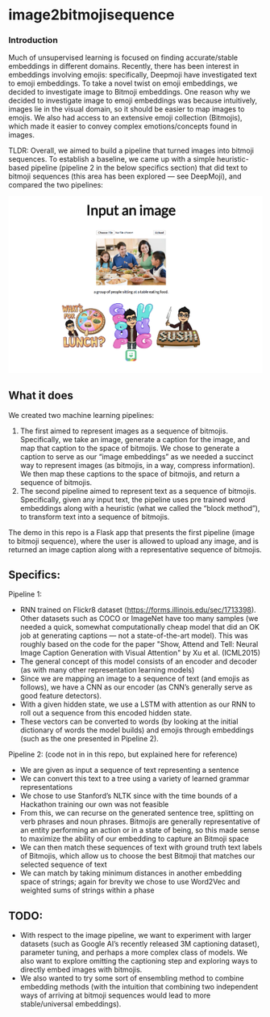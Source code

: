 # image2bitmojisequence

### Introduction
Much of unsupervised learning is focused on finding accurate/stable embeddings in different domains. Recently, there has been interest in embeddings involving emojis: specifically, Deepmoji have investigated text to emoji embeddings. To take a novel twist on emoji embeddings, we decided to investigate image to Bitmoji embeddings. One reason why we decided to investigate image to emoji embeddings was because intuitively, images lie in the visual domain, so it should be easier to map images to emojis. We also had access to an extensive emoji collection (Bitmojis), which made it easier to convey complex emotions/concepts found in images. 

TLDR:
Overall, we aimed to build a pipeline that turned images into bitmoji sequences. To establish a baseline, we came up with a simple heuristic-based pipeline (pipeline 2 in the below specifics section) that did text to bitmoji sequences (this area has been explored — see DeepMoji), and compared the two pipelines:

![alt text](ss.png)


## What it does
We created two machine learning pipelines: 
1) The first aimed to represent images as a sequence of bitmojis. Specifically, we take an image, generate a caption for the image, and map that caption to the space of bitmojis. We chose to generate a caption to serve as our “image embeddings” as we needed a succinct way to represent images (as bitmojis, in a way, compress information). We then map these captions to the space of bitmojis, and return a sequence of bitmojis.
2) The second pipeline aimed to represent text as a sequence of bitmojis. Specifically, given any input text, the pipeline uses pre trained word embeddings along with a heuristic (what we called the “block method”), to transform text into a sequence of bitmojis.

The demo in this repo is a Flask app that presents the first pipeline (image to bitmoji sequence), where the user is allowed to upload any image, and is returned an image caption along with a representative sequence of bitmojis.

## Specifics:
Pipeline 1:
- RNN trained on Flickr8 dataset (https://forms.illinois.edu/sec/1713398). Other datasets such as COCO or ImageNet have too many samples (we needed a quick, somewhat computationally cheap model that did an OK job at generating captions — not a state-of-the-art model). This was roughly based on the code for the paper "Show, Attend and Tell: Neural Image Caption Generation with Visual Attention" by Xu et al. (ICML2015)
- The general concept of this model consists of an encoder and decoder (as with many other representation learning models)
- Since we are mapping an image to a sequence of text (and emojis as follows), we have a CNN as our encoder (as CNN’s generally serve as good feature detectors).
- With a given hidden state, we use a LSTM with attention as our RNN to roll out a sequence from this encoded hidden state.
- These vectors can be converted to words (by looking at the initial dictionary of words the model builds) and emojis through embeddings (such as the one presented in Pipeline 2).

Pipeline 2: (code not in in this repo, but explained here for reference)
- We are given as input a sequence of text representing a sentence
- We can convert this text to a tree using a variety of learned grammar representations
- We chose to use Stanford’s NLTK since with the time bounds of a Hackathon training our own was not feasible
- From this, we can recurse on the generated sentence tree, splitting on verb phrases and noun phrases. Bitmojis are generally representative of an entity performing an action or in a state of being, so this made sense to maximize the ability of our embedding to capture an Bitmoji space
- We can then match these sequences of text with ground truth text labels of Bitmojis, which allow us to choose the best Bitmoji that matches our selected sequence of text
- We can match by taking minimum distances in another embedding space of strings; again for brevity we chose to use Word2Vec and weighted sums of strings within a phase

## TODO:
- With respect to the image pipeline, we want to experiment with larger datasets (such as Google AI’s recently released 3M captioning dataset), parameter tuning, and perhaps a more complex class of models. We also want to explore omitting the captioning step and exploring ways to directly embed images with bitmojis.
- We also wanted to try some sort of ensembling method to combine embedding methods (with the intuition that combining two independent ways of arriving at bitmoji sequences would lead to more stable/universal embeddings).
